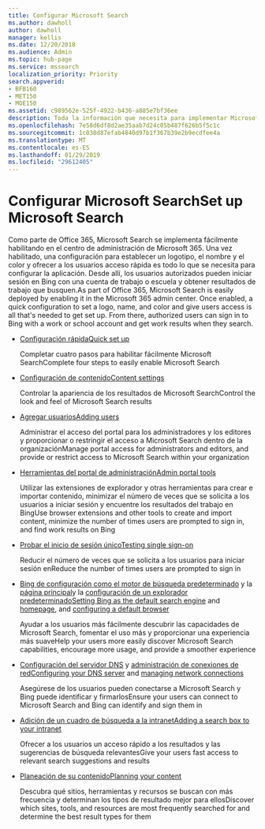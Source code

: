 ```yaml
---
title: Configurar Microsoft Search
ms.author: dawholl
author: dawholl
manager: kellis
ms.date: 12/20/2018
ms.audience: Admin
ms.topic: hub-page
ms.service: mssearch
localization_priority: Priority
search.appverid:
- BFB160
- MET150
- MOE150
ms.assetid: c989562e-525f-4922-b436-a885e7bf36ee
description: Toda la información que necesita para implementar Microsoft Search en la organización
ms.openlocfilehash: 7e58d6df8d2ae35aab7d24c05b487f626b5f5c1c
ms.sourcegitcommit: 1c038d87efab4840d97b1f367b39e2b9ecdfee4a
ms.translationtype: MT
ms.contentlocale: es-ES
ms.lasthandoff: 01/29/2019
ms.locfileid: "29612405"
---
```

# <a name="set-up-microsoft-search"></a><span data-ttu-id="588d8-103">Configurar Microsoft Search</span><span class="sxs-lookup"><span data-stu-id="588d8-103">Set up Microsoft Search</span></span>

<span data-ttu-id="588d8-p101">Como parte de Office 365, Microsoft Search se implementa fácilmente habilitando en el centro de administración de Microsoft 365. Una vez habilitado, una configuración para establecer un logotipo, el nombre y el color y ofrecer a los usuarios acceso rápida es todo lo que se necesita para configurar la aplicación. Desde allí, los usuarios autorizados pueden iniciar sesión en Bing con una cuenta de trabajo o escuela y obtener resultados de trabajo que busquen.</span><span class="sxs-lookup"><span data-stu-id="588d8-p101">As part of Office 365, Microsoft Search is easily deployed by enabling it in the Microsoft 365 admin center. Once enabled, a quick configuration to set a logo, name, and color and give users access is all that's needed to get set up. From there, authorized users can sign in to Bing with a work or school account and get work results when they search.</span></span>

- [<span data-ttu-id="588d8-107">Configuración rápida</span><span class="sxs-lookup"><span data-stu-id="588d8-107">Quick set up</span></span>](quick-set-up.md)
    
    <span data-ttu-id="588d8-108">Completar cuatro pasos para habilitar fácilmente Microsoft Search</span><span class="sxs-lookup"><span data-stu-id="588d8-108">Complete four steps to easily enable Microsoft Search</span></span>

- [<span data-ttu-id="588d8-109">Configuración de contenido</span><span class="sxs-lookup"><span data-stu-id="588d8-109">Content settings</span></span>](content-settings.md)
    
    <span data-ttu-id="588d8-110">Controlar la apariencia de los resultados de Microsoft Search</span><span class="sxs-lookup"><span data-stu-id="588d8-110">Control the look and feel of Microsoft Search results</span></span>
    
- [<span data-ttu-id="588d8-111">Agregar usuarios</span><span class="sxs-lookup"><span data-stu-id="588d8-111">Adding users</span></span>](add-users.md)
    
    <span data-ttu-id="588d8-112">Administrar el acceso del portal para los administradores y los editores y proporcionar o restringir el acceso a Microsoft Search dentro de la organización</span><span class="sxs-lookup"><span data-stu-id="588d8-112">Manage portal access for administrators and editors, and provide or restrict access to Microsoft Search within your organization</span></span>
    
- [<span data-ttu-id="588d8-113">Herramientas del portal de administración</span><span class="sxs-lookup"><span data-stu-id="588d8-113">Admin portal tools</span></span>](admin-portal-tools.md)
    
    <span data-ttu-id="588d8-114">Utilizar las extensiones de explorador y otras herramientas para crear e importar contenido, minimizar el número de veces que se solicita a los usuarios a iniciar sesión y encuentre los resultados del trabajo en Bing</span><span class="sxs-lookup"><span data-stu-id="588d8-114">Use browser extensions and other tools to create and import content, minimize the number of times users are prompted to sign in, and find work results on Bing</span></span>
    
- [<span data-ttu-id="588d8-115">Probar el inicio de sesión único</span><span class="sxs-lookup"><span data-stu-id="588d8-115">Testing single sign-on</span></span>](test-single-sign-on.md)
    
    <span data-ttu-id="588d8-116">Reducir el número de veces que se solicita a los usuarios para iniciar sesión en</span><span class="sxs-lookup"><span data-stu-id="588d8-116">Reduce the number of times users are prompted to sign in</span></span>
    
- <span data-ttu-id="588d8-117">[Bing de configuración como el motor de búsqueda predeterminado](set-default-search-engine.md) y la [página principal](set-default-homepage.md)y la [configuración de un explorador predeterminado](set-default-browser.md)</span><span class="sxs-lookup"><span data-stu-id="588d8-117">[Setting Bing as the default search engine](set-default-search-engine.md) and [homepage](set-default-homepage.md), and [configuring a default browser](set-default-browser.md)</span></span>
    
    <span data-ttu-id="588d8-118">Ayudar a los usuarios más fácilmente descubrir las capacidades de Microsoft Search, fomentar el uso más y proporcionar una experiencia más suave</span><span class="sxs-lookup"><span data-stu-id="588d8-118">Help your users more easily discover Microsoft Search capabilities, encourage more usage, and provide a smoother experience</span></span>
    
- <span data-ttu-id="588d8-119">[Configuración del servidor DNS](advanced-dns-configuration.md) y [administración de conexiones de red](manage-network-connections.md)</span><span class="sxs-lookup"><span data-stu-id="588d8-119">[Configuring your DNS server](advanced-dns-configuration.md) and [managing network connections](manage-network-connections.md)</span></span>
    
    <span data-ttu-id="588d8-120">Asegúrese de los usuarios pueden conectarse a Microsoft Search y Bing puede identificar y firmarlos</span><span class="sxs-lookup"><span data-stu-id="588d8-120">Ensure your users can connect to Microsoft Search and Bing can identify and sign them in</span></span>

- [<span data-ttu-id="588d8-121">Adición de un cuadro de búsqueda a la intranet</span><span class="sxs-lookup"><span data-stu-id="588d8-121">Adding a search box to your intranet</span></span>](add-a-search-box-to-your-intranet-site.md)

    <span data-ttu-id="588d8-122">Ofrecer a los usuarios un acceso rápido a los resultados y las sugerencias de búsqueda relevantes</span><span class="sxs-lookup"><span data-stu-id="588d8-122">Give your users fast access to relevant search suggestions and results</span></span>

- [<span data-ttu-id="588d8-123">Planeación de su contenido</span><span class="sxs-lookup"><span data-stu-id="588d8-123">Planning your content</span></span>](plan-your-content.md)
    
    <span data-ttu-id="588d8-124">Descubra qué sitios, herramientas y recursos se buscan con más frecuencia y determinan los tipos de resultado mejor para ellos</span><span class="sxs-lookup"><span data-stu-id="588d8-124">Discover which sites, tools, and resources are most frequently searched for and determine the best result types for them</span></span>

  

